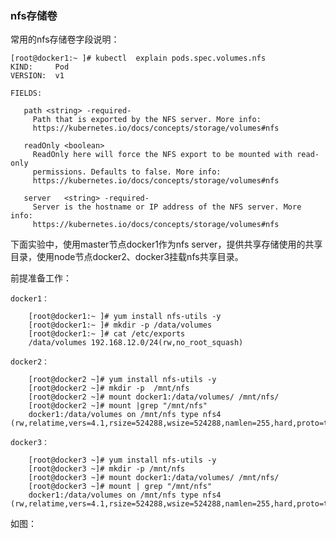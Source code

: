 ### nfs存储卷
常用的nfs存储卷字段说明：

    [root@docker1:~ ]# kubectl  explain pods.spec.volumes.nfs
    KIND:     Pod
    VERSION:  v1

    FIELDS:
    
       path	<string> -required-
         Path that is exported by the NFS server. More info:
         https://kubernetes.io/docs/concepts/storage/volumes#nfs

       readOnly	<boolean>
         ReadOnly here will force the NFS export to be mounted with read-only
         permissions. Defaults to false. More info:
         https://kubernetes.io/docs/concepts/storage/volumes#nfs

       server	<string> -required-
         Server is the hostname or IP address of the NFS server. More info:
         https://kubernetes.io/docs/concepts/storage/volumes#nfs

下面实验中，使用master节点docker1作为nfs server，提供共享存储使用的共享目录，使用node节点docker2、docker3挂载nfs共享目录。

前提准备工作：

    docker1：

        [root@docker1:~ ]# yum install nfs-utils -y
        [root@docker1:~ ]# mkdir -p /data/volumes
        [root@docker1:~ ]# cat /etc/exports
        /data/volumes 192.168.12.0/24(rw,no_root_squash)

    docker2：

        [root@docker2 ~]# yum install nfs-utils -y
        [root@docker2 ~]# mkdir -p  /mnt/nfs
        [root@docker2 ~]# mount docker1:/data/volumes/ /mnt/nfs/
        [root@docker2 ~]# mount |grep "/mnt/nfs"
        docker1:/data/volumes on /mnt/nfs type nfs4 (rw,relatime,vers=4.1,rsize=524288,wsize=524288,namlen=255,hard,proto=tcp,timeo=600,retrans=2,sec=sys,clientaddr=192.168.12.174,local_lock=none,addr=192.168.12.155)

    docker3：

        [root@docker3 ~]# yum install nfs-utils -y
        [root@docker3 ~]# mkdir -p /mnt/nfs
        [root@docker3 ~]# mount docker1:/data/volumes/ /mnt/nfs/
        [root@docker3 ~]# mount | grep "/mnt/nfs"
        docker1:/data/volumes on /mnt/nfs type nfs4 (rw,relatime,vers=4.1,rsize=524288,wsize=524288,namlen=255,hard,proto=tcp,timeo=600,retrans=2,sec=sys,clientaddr=192.168.12.189,local_lock=none,addr=192.168.12.155)

如图：
